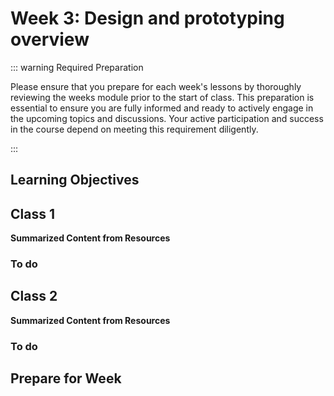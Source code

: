 # Week 3: Design and prototyping overview

::: warning Required Preparation

Please ensure that you prepare for each week's lessons by thoroughly reviewing the weeks module prior to the start of class. This preparation is essential to ensure you are fully informed and ready to actively engage in the upcoming topics and discussions. Your active participation and success in the course depend on meeting this requirement diligently.

:::

## Learning Objectives

## Class 1

**Summarized Content from Resources**

### To do

## Class 2

**Summarized Content from Resources**

### To do

## Prepare for Week
